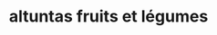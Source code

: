 ---
title: "altuntas fruits et légumes"
url: /lempdes/altuntas-fruits-et-legumes/
shop: supermarché
---